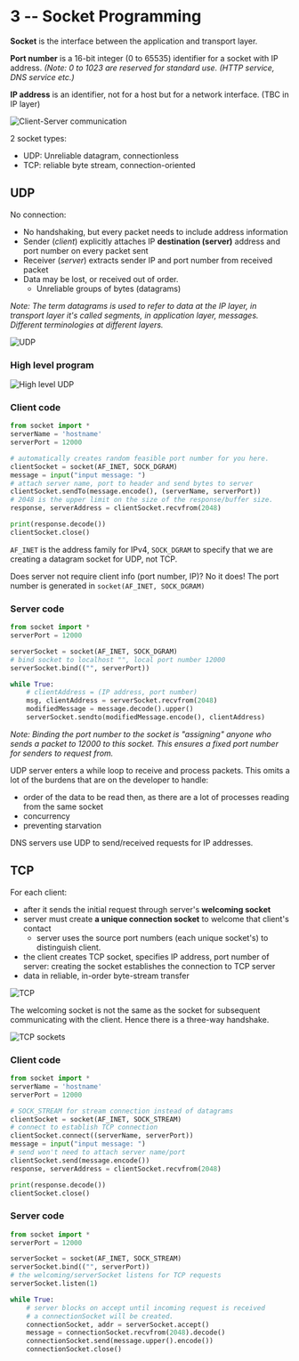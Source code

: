 # 3 -- Socket Programming

**Socket** is the interface between the application and transport layer.

**Port number** is a 16-bit integer (0 to 65535) identifier for a socket with IP address. *(Note: 0 to 1023 are reserved for standard use. (HTTP service, DNS service etc.)*

**IP address** is an identifier, not for a host but for a network interface. (TBC in IP layer)

![Client-Server communication](/notes-blog/assets/img/network/transport_layer.png)

2 socket types:

- UDP: Unreliable datagram, connectionless
- TCP: reliable byte stream, connection-oriented

## UDP

No connection:

- No handshaking, but every packet needs to include address information
- Sender (*client*) explicitly attaches IP **destination (server)** address and port number on every packet sent
- Receiver (*server*) extracts sender IP and port number from received packet
- Data may be lost, or received out of order.
  - Unreliable groups of bytes (datagrams)

*Note: The term datagrams is used to refer to data at the IP layer, in transport layer it's called segments, in application layer, messages. Different terminologies at different layers.*

![UDP](/notes-blog/assets/img/network/udp.png)

### High level program

![High level UDP](/notes-blog/assets/img/network/udphll.png)

### Client code

```python
from socket import *
serverName = 'hostname'
serverPort = 12000

# automatically creates random feasible port number for you here.
clientSocket = socket(AF_INET, SOCK_DGRAM)
message = input("input message: ")
# attach server name, port to header and send bytes to server
clientSocket.sendTo(message.encode(), (serverName, serverPort))
# 2048 is the upper limit on the size of the response/buffer size.
response, serverAddress = clientSocket.recvfrom(2048) 

print(response.decode())
clientSocket.close()
```

`AF_INET` is the address family for IPv4, `SOCK_DGRAM` to specify that we are creating a datagram socket for UDP, not TCP.

Does server not require client info (port number, IP)? No it does! The port number is generated in `socket(AF_INET, SOCK_DGRAM)`

### Server code

```python
from socket import *
serverPort = 12000

serverSocket = socket(AF_INET, SOCK_DGRAM)
# bind socket to localhost "", local port number 12000
serverSocket.bind(("", serverPort))

while True:
    # clientAddress = (IP address, port number)
    msg, clientAddress = serverSocket.recvfrom(2048)
    modifiedMessage = message.decode().upper()
    serverSocket.sendto(modifiedMessage.encode(), clientAddress)
```

*Note: Binding the port number to the socket is "assigning" anyone who sends a packet to 12000 to this socket. This ensures a fixed port number for senders to request from.* 

UDP server enters a while loop to receive and process packets. This omits a lot of the burdens that are on the developer to handle:

- order of the data to be read then, as there are a lot of processes reading from the same socket
- concurrency
- preventing starvation

DNS servers use UDP to send/received requests for IP addresses.

## TCP

For each client:

- after it sends the initial request through server's **welcoming socket**
- server must create **a unique connection socket** to welcome that client's contact
  - server uses the source port numbers (each unique socket's) to distinguish client.
- the client creates TCP socket, specifies IP address, port number of server: creating the socket establishes the connection to TCP server
- data in reliable, in-order byte-stream transfer

![TCP](/notes-blog/assets/img/network/tcp.png)

The welcoming socket is not the same as the socket for subsequent communicating with the client. Hence there is a three-way handshake.

![TCP sockets](/notes-blog/assets/img/network/tcp_sockets.png)

### Client code

```python
from socket import *
serverName = 'hostname'
serverPort = 12000

# SOCK_STREAM for stream connection instead of datagrams
clientSocket = socket(AF_INET, SOCK_STREAM)
# connect to establish TCP connection
clientSocket.connect((serverName, serverPort))
message = input("input message: ")
# send won't need to attach server name/port
clientSocket.send(message.encode())
response, serverAddress = clientSocket.recvfrom(2048) 

print(response.decode())
clientSocket.close()
```

### Server code

```python
from socket import *
serverPort = 12000

serverSocket = socket(AF_INET, SOCK_STREAM)
serverSocket.bind(("", serverPort))
# the welcoming/serverSocket listens for TCP requests
serverSocket.listen(1)

while True:
    # server blocks on accept until incoming request is received
    # a connectionSocket will be created.
    connectionSocket, addr = serverSocket.accept()
    message = connectionSocket.recvfrom(2048).decode()
    connectionSocket.send(message.upper().encode())
	connectionSocket.close()
```



